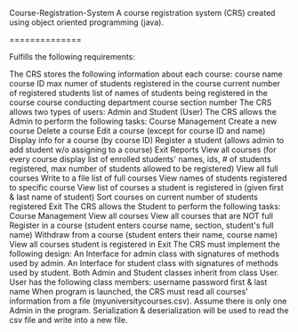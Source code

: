 Course-Registration-System
A course registration system (CRS) created using object oriented programming (java).

==============

Fulfills the following requirements:

The CRS stores the following information about each course:
course name
course ID
max numer of students registered in the course
current number of registered students
list of names of students being registered in the course
course conducting department
course section number
The CRS allows two types of users: Admin and Student (User)
The CRS allows the Admin to perform the following tasks:
Course Management
Create a new course
Delete a course
Edit a course (except for course ID and name)
Display info for a course (by course ID)
Register a student (allows admin to add student w/o assigning to a course)
Exit
Reports
View all courses (for every course display list of enrolled students' names, ids, # of students registered, max number of students allowed to be registered)
View all full courses
Write to a file list of full courses
View names of students registered to specific course
View list of courses a student is registered in (given first & last name of student)
Sort courses on current number of students registered
Exit
The CRS allows the Student to perform the following tasks:
Course Management
View all courses
View all courses that are NOT full
Register in a course (student enters course name, section, student's full name)
Withdraw from a course (student enters their name, course name)
View all courses student is registered in
Exit
The CRS must implement the following design:
An Interface for admin class with signatures of methods used by admin.
An Interface for student class with signatures of methods used by student.
Both Admin and Student classes inherit from class User. User has the following class members:
username
password
first & last name
When program is launched, the CRS must read all courses' information from a file (myuniversitycourses.csv).
Assume there is only one Admin in the program.
Serialization & deserialization will be used to read the csv file and write into a new file.
